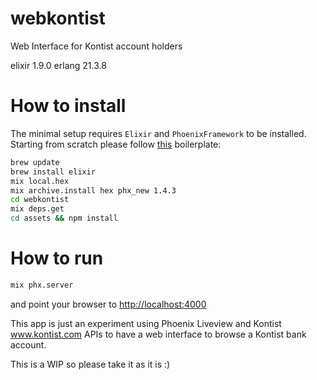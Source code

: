 # webkontist
Web Interface for Kontist account holders


elixir 1.9.0
erlang 21.3.8


# How to install
The minimal setup requires `Elixir` and `PhoenixFramework` to be installed. Starting from scratch please follow [this](https://gist.github.com/loretoparisi/7f6f0bccf35551850068d9206fa7c8c6) boilerplate:

```sh
brew update
brew install elixir
mix local.hex
mix archive.install hex phx_new 1.4.3
cd webkontist
mix deps.get
cd assets && npm install
```

# How to run

```sh
mix phx.server
```

and point your browser to [http://localhost:4000](http://localhost:4000)


This app is just an experiment using Phoenix Liveview and Kontist www.kontist.com APIs to have a web interface to browse a Kontist bank account.

This is a WIP so please take it as it is :) 
